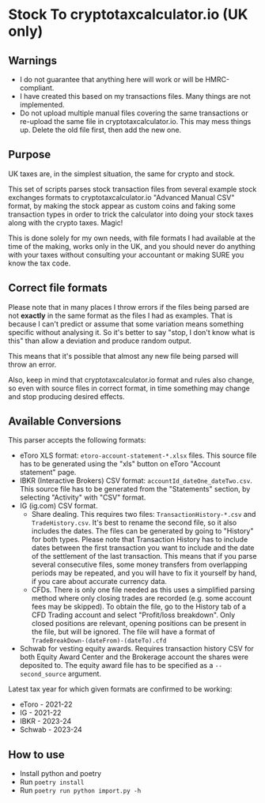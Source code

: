 # Stock To cryptotaxcalculator.io (UK only)

## Warnings
* I do not guarantee that anything here will work or will be HMRC-compliant.
* I have created this based on my transactions files.
  Many things are not implemented.
* Do not upload multiple manual files covering the same transactions or re-upload
  the same file in cryptotaxcalculator.io. This may mess things up.
  Delete the old file first, then add the new one.

## Purpose

UK taxes are, in the simplest situation, the same for crypto and stock.

This set of scripts parses stock transaction files from several example
stock exchanges formats to cryptotaxcalculator.io "Advanced Manual CSV" format,
by making the stock appear as custom coins and faking some transaction types
in order to trick the calculator into doing your stock taxes along with the crypto
taxes. Magic!

This is done solely for my own needs, with file formats I had available at the time
of the making, works only in the UK, and you should never do anything with your
taxes without consulting your accountant or making SURE you know the tax code.

## Correct file formats

Please note that in many places I throw errors if the files being parsed are not
**exactly** in the same format as the files I had as examples. That is because
I can't predict or assume that some variation means something specific without
analysing it. So it's better to say "stop, I don't know what is this" than allow
a deviation and produce random output.

This means that it's possible that almost any new file being parsed will throw
an error.

Also, keep in mind that cryptotaxcalculator.io format and rules also change,
so even with source files in correct format, in time something may change and
stop producing desired effects.

## Available Conversions

This parser accepts the following formats:
* eToro XLS format: `etoro-account-statement-*.xlsx` files. This source file has to
  be generated using the "xls" button on eToro "Account statement" page.
* IBKR (Interactive Brokers) CSV format: `accountId_dateOne_dateTwo.csv`. This
  source file has to be generated from the "Statements" section, by selecting
  "Activity" with "CSV" format.
* IG (ig.com) CSV format.
  * Share dealing. This requires two files: `TransactionHistory-*.csv` and
    `TradeHistory.csv`. It's best to rename the second file, so it also includes
    the dates. The files can be generated by going to "History" for both types.
    Please note that Transaction History has to include dates between the first
    transaction you want to include and the date of the settlement of the last
    transaction. This means that if you parse several consecutive files, some
    money transfers from overlapping periods may be repeated, and you will have
    to fix it yourself by hand, if you care about accurate currency data.
  * CFDs. There is only one file needed as this uses a simplified parsing method
    where only closing trades are recorded (e.g. some account fees may be skipped).
    To obtain the file, go to the History tab of a CFD Trading account and select
    "Profit/loss breakdown". Only closed positions are relevant, opening positions
    can be present in the file, but will be ignored. The file will have a format of
    `TradeBreakDown-(dateFrom)-(dateTo).cfd`
* Schwab for vesting equity awards. Requires transaction history CSV for both
  Equity Award Center and the Brokerage account the shares were deposited to.
  The equity award file has to be specified as a `--second_source` argument.

Latest tax year for which given formats are confirmed to be working:
* eToro - 2021-22
* IG - 2021-22
* IBKR - 2023-24
* Schwab - 2023-24

## How to use

* Install python and poetry
* Run `poetry install`
* Run `poetry run python import.py -h`
